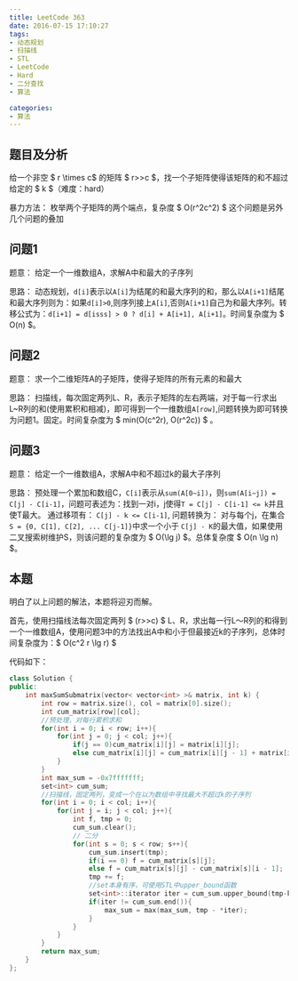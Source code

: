 ```yaml
---
title: LeetCode 363
date: 2016-07-15 17:10:27
tags:
- 动态规划
- 扫描线
- STL
- LeetCode
- Hard
- 二分查找
- 算法

categories:
- 算法
---
```


## 题目及分析

给一个非空 $ r \times c$ 的矩阵 $ r>>c $，找一个子矩阵使得该矩阵的和不超过给定的 $ k $（难度：hard）

暴力方法： 枚举两个子矩阵的两个端点，复杂度 $ O(r^2c^2) $
这个问题是另外几个问题的叠加

<!-- more -->

## 问题1
题意： 给定一个一维数组A，求解A中和最大的子序列

思路： 动态规划，`d[i]`表示以`A[i]`为结尾的和最大序列的和，那么以`A[i+1]`结尾和最大序列则为：如果`d[i]>0`,则序列接上`A[i]`,否则`A[i+1]`自己为和最大序列。转移公式为：`d[i+1] = d[isss] > 0 ? d[i] + A[i+1], A[i+1]`。时间复杂度为 $ O(n) $。

## 问题2
题意： 求一个二维矩阵A的子矩阵，使得子矩阵的所有元素的和最大

思路： 扫描线，每次固定两列L、R，表示子矩阵的左右两端，对于每一行求出L~R列的和(使用累积和相减)，即可得到一个一维数组`A[row]`,问题转换为即可转换为问题1。固定。时间复杂度为 $ min(O(c^2r), O(r^2c)) $ 。

## 问题3
题意： 给定一个一维数组A，求解A中和不超过k的最大子序列

思路： 预处理一个累加和数组C，`C[i]`表示从`sum(A[0~i])`，则`sum(A[i~j]) = C[j] - C[i-1]`，问题可表述为：找到一对i，j使得`T = C[j] - C[i-1] <= k`并且使T最大。 通过移项有： `C[j] - k <= C[i-1]`, 问题转换为： 对与每个j，在集合`S = {0, C[1], C[2], ... C[j-1]}`中求一个小于 `C[j] - K`的最大值，如果使用二叉搜索树维护S，则该问题的复杂度为 $ O(\lg j) $。总体复杂度 $ O(n \lg n) $。

## 本题
明白了以上问题的解法，本题将迎刃而解。

首先，使用扫描线法每次固定两列 $ (r>>c) $ L、R，求出每一行L～R列的和得到一个一维数组A，使用问题3中的方法找出A中和小于但最接近k的子序列，总体时间复杂度为：$ O(c^2 r \lg r) $

代码如下：

```C++
class Solution {
public:
    int maxSumSubmatrix(vector< vector<int> >& matrix, int k) {
        int row = matrix.size(), col = matrix[0].size();
        int cum_matrix[row][col];
        //预处理，对每行累积求和
        for(int i = 0; i < row; i++){
            for(int j = 0; j < col; j++){
                if(j == 0)cum_matrix[i][j] = matrix[i][j];
                else cum_matrix[i][j] = cum_matrix[i][j - 1] + matrix[i][j];
            }
        }
        int max_sum = -0x7fffffff;
        set<int> cum_sum;
        //扫描线，固定两列，变成一个在以为数组中寻找最大不超过k的子序列
        for(int i = 0; i < col; i++){
            for(int j = i; j < col; j++){
                int f, tmp = 0;
                cum_sum.clear();
                // 二分
                for(int s = 0; s < row; s++){
                    cum_sum.insert(tmp);
                    if(i == 0) f = cum_matrix[s][j];
                    else f = cum_matrix[s][j] - cum_matrix[s][i - 1];
                    tmp += f;
                    //set本身有序，可使用STL中upper_bound函数
                    set<int>::iterator iter = cum_sum.upper_bound(tmp-k-1);
                    if(iter != cum_sum.end()){
                        max_sum = max(max_sum, tmp - *iter);
                    }
                }
            }
        }
        return max_sum;
    }
};
```


